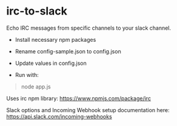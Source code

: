 # irc-to-slack
Echo IRC messages from specific channels to your slack channel.

- Install necessary npm packages
- Rename config-sample.json to config.json
- Update values in config.json

- Run with:
> node app.js

Uses irc npm library: 
https://www.npmjs.com/package/irc

Slack options and Incoming Webhook setup documentation here:
https://api.slack.com/incoming-webhooks
